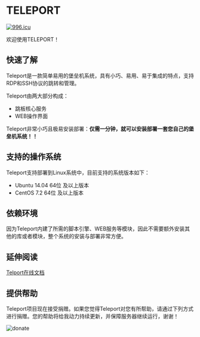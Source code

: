 # TELEPORT

[![996.icu](https://img.shields.io/badge/link-996.icu-red.svg)](https://996.icu)

欢迎使用TELEPORT！

## 快速了解

Teleport是一款简单易用的堡垒机系统，具有小巧、易用、易于集成的特点，支持RDP和SSH协议的跳转和管理。

Teleport由两大部分构成：

- 跳板核心服务
- WEB操作界面

Teleport非常小巧且极易安装部署：**仅需一分钟，就可以安装部署一套您自己的堡垒机系统！！**

## 支持的操作系统

Teleport支持部署到Linux系统中，目前支持的系统版本如下：

- Ubuntu 14.04 64位 及以上版本
- CentOS 7.2 64位 及以上版本

## 依赖环境

因为Teleport内建了所需的脚本引擎、WEB服务等模块，因此不需要额外安装其他的库或者模块，整个系统的安装与部署非常方便。

## 延伸阅读

[Telport在线文档](https://docs.tp4a.com/)

## 提供帮助

Teleport项目现在接受捐赠。如果您觉得Teleport对您有所帮助，请通过下列方式进行捐赠。您的帮助将给我动力持续更新，并保障服务器继续运行，谢谢！

![donate](https://github.com/eomsoft/teleport/wiki/images/donate.png)

